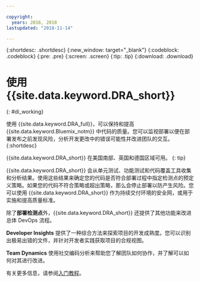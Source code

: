 ```yaml
---

copyright:
  years: 2016, 2018
lastupdated: "2018-11-14"

---
```


{:shortdesc: .shortdesc}
{:new_window: target="_blank"}
{:codeblock: .codeblock}
{:pre: .pre}
{:screen: .screen}
{:tip: .tip}
{:download: .download}

# 使用 {{site.data.keyword.DRA_short}}
{: #di_working}

使用 {{site.data.keyword.DRA_full}}，可以保持和提高 {{site.data.keyword.Bluemix_notm}} 中代码的质量。您可以监视部署以便在部署发布之前发现风险，分析开发更改中的错误可能性并改进团队的交互。
{:shortdesc}

{{site.data.keyword.DRA_short}} 在美国南部、英国和德国区域可用。
{: tip}

{{site.data.keyword.DRA_short}} 会从单元测试、功能测试和代码覆盖工具收集和分析结果。使用这些结果来确定您的代码是否符合部署过程中指定检测点的预定义策略。如果您的代码不符合策略或超出策略，那么会停止部署以防产生风险。您可以使用 {{site.data.keyword.DRA_short}} 作为持续交付环境的安全网，或用于实施和提高质量标准。 

除了**部署检测点**外，{{site.data.keyword.DRA_short}} 还提供了其他功能来改进总体 DevOps 流程。  

**Developer Insights** 提供了一种综合方法来探索项目的开发成熟度。您可以识别出极易出错的文件，并针对开发者实践获取项目的合规视图。
	
**Team Dynamics** 使用社交编码分析来帮助您了解团队如何协作，并了解可以如何对其进行改进。

有关更多信息，请参阅[入门教程](/docs/services/DevOpsInsights/index.html)。
